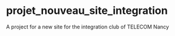 # projet_nouveau_site_integration
A project for a new site for the integration club of TELECOM Nancy
